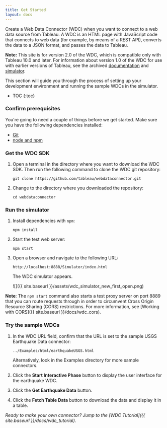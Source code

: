 ```yaml
---
title: Get Started
layout: docs
---
```


Create a Web Data Connector (WDC) when you want to connect to a web data source from Tableau. A WDC is an HTML page
with JavaScript code that connects to web data (for example, by means of a REST API), converts the data to a JSON format,
and passes the data to Tableau.

<div class="alert alert-info">
    <b>Note:</b> This site is for version 2.0 of the WDC, which is compatible only with Tableau 10.0 and later. For
    information about version 1.0 of the WDC for use with earlier versions of Tableau, see the archived <a href="http://onlinehelp.tableau.com/v9.3/api/wdc/en-us/help.htm" style="text-decoration:underline;">documentation</a>
    and <a href="https://github.com/tableau/webdataconnector/releases/tag/v1.1.0" style="text-decoration:underline;">simulator</a>.
</div>

This section will guide you through the process of setting up your development environment and running the sample WDCs
in the simulator.

* TOC
{:toc}

### Confirm prerequisites

You're going to need a couple of things before we get started. Make sure you have the following dependencies installed:

* [Git](https://git-scm.com/downloads)
* [node and npm](https://nodejs.org/en/download/)

### Get the WDC SDK

1. Open a terminal in the directory where you want to download the WDC SDK.  Then run the following command to clone
   the WDC git repository:

   ```
   git clone https://github.com/tableau/webdataconnector.git
   ```

1. Change to the directory where you downloaded the repository:

   ```
   cd webdataconnector
   ```

### Run the simulator

1. Install dependencies with `npm`:

   ```
   npm install
   ```

2. Start the test web server:

   ```
   npm start
   ```

3. Open a browser and navigate to the following URL:


   ```
   http://localhost:8888/Simulator/index.html
   ```

   The WDC simulator appears.

   ![]({{ site.baseurl }}/assets/wdc_simulator_new_first_open.png)

**Note**: The `npm start` command also starts a test proxy server on port 8889 that you can route requests through in order to
circumvent Cross Origin Resource Sharing (CORS) restrictions. For more information, see
[Working with CORS]({{ site.baseurl }}/docs/wdc_cors).
</div>

### Try the sample WDCs

1. In the WDC URL field, confirm that the URL is set to the sample USGS
   Earthquake Data connector:

   ```
   ../Examples/html/earthquakeUSGS.html
   ```

   Alternatively, look in the Examples directory for more sample connectors.

1. Click the **Start Interactive Phase** button to display the user interface for the earthquake WDC.

1. Click the **Get Earthquake Data** button.

1. Click the **Fetch Table Data** button to download the data and display it in a table.


*Ready to make your own connector? Jump to the [WDC Tutorial]({{ site.baseurl }}/docs/wdc_tutorial).*
